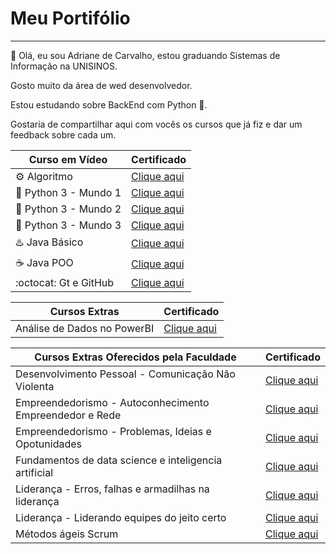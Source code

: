 # Meu Portifólio
---

:wave: Olá, eu sou Adriane de Carvalho, estou graduando Sistemas de Informação na UNISINOS.

Gosto muito da área de wed desenvolvedor.

Estou estudando sobre BackEnd com Python :snake:.

Gostaria de compartilhar aqui com vocês os cursos que já fiz e dar um feedback sobre cada um.

| Curso em Vídeo | Certificado |
|---|---|
|:gear: Algoritmo | [Clique aqui]() |
|:snake: Python 3 - Mundo 1 | [Clique aqui]() |
|:snake: Python 3 - Mundo 2 | [Clique aqui]() |
|:snake: Python 3 - Mundo 3 | [Clique aqui]() |
|:hotsprings: Java Básico | [Clique aqui]() |
|☕ Java POO | [Clique aqui]() |
|:octocat: Gt e GitHub | [Clique aqui]() |


| Cursos Extras  | Certificado |
|---|---|
| Análise de Dados no PowerBI | [Clique aqui](https://github.com/AdrianeDeCarvalho/Meu_Portufolio_Ofcial/blob/main/Certificados_copia/Certificados/An%C3%A1lise%20de%20Dados%20no%20Power%20BI.pdf) |


| Cursos Extras Oferecidos pela Faculdade | Certificado |
|---|---|
| Desenvolvimento Pessoal - Comunicação Não Violenta | [Clique aqui](https://github.com/AdrianeDeCarvalho/Meu_Portufolio_Ofcial/blob/main/Certificados_copia/Certificados/Desenvolvimento%20Pessoal%20-%20Comunica%C3%A7%C3%A3o%20N%C3%A3o%20Violenta.pdf) |
| Empreendedorismo - Autoconhecimento Empreendedor e Rede | [Clique aqui]() |
| Empreendedorismo - Problemas, Ideias e Opotunidades | [Clique aqui]() |
| Fundamentos de data science e inteligencia artificial | [Clique aqui]() |
| Liderança - Erros, falhas e armadilhas na liderança | [Clique aqui]() |
| Liderança - Liderando equipes do jeito certo | [Clique aqui]() |
| Métodos ágeis Scrum | [Clique aqui]() |





